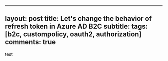 
---
layout: post
title: Let's change the behavior of refresh token in Azure AD B2C
subtitle:
tags: [b2c, custompolicy, oauth2, authorization]
comments: true
---

test
